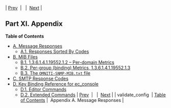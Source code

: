 | [Prev](executable.validate_config)  |   |  [Next](message_responses) |
## Part XI. Appendix
**Table of Contents**
* [A. Message Responses](message_responses)
    * [A.1\. Responses Sorted By Codes](message_responses#responses-by-code)
* [B. MIB Files](snmp-mib)
    * [B.1\. 1.3.6.1.4.1.19552.1.2 – Per-domain Metrics](snmp-mib#snmp-mib-per-domain-metrics)
    * [B.2\. Per-group (binding) Metrics, 1.3.6.1.4.1.19552.1.3](snmp-mib.pergroup)
    * [B.3\. The `OMNITI-SNMP-MIB.txt` file](snmp-mib.omniti)
* [C. SMTP Response Codes](smtp-response-codes)
* [D. Key Binding Reference for ec_console](libedit)
    * [D.1\. Editor Commands](libedit#libedit.emacs.editor)
    * [D.2\. Extended Commands](libedit.extended)
| [Prev](executable.validate_config)  |   |  [Next](message_responses) |
| validate_config  | [Table of Contents](index) |  Appendix A. Message Responses |
